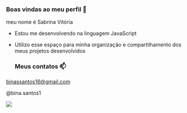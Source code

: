 ### Boas vindas ao meu perfil 💙

meu nome é Sabrina Vitória 

- Estou me desenvolvendo na linguagem JavaScript 
- Utilizo esse espaço para minha organização e compartilhamento dos meus projetos desenvolvidos

  ### Meus contatos 📫
  
binassantos16@gmail.com 

@bina.santos1 


![](https://tenor.com/pt-BR/view/psybirdb1oom-gif-14797655785087855427)
